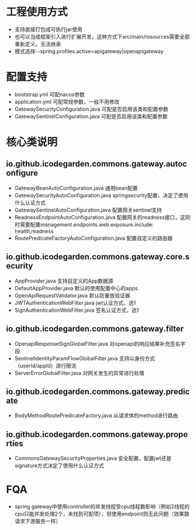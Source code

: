 # 工程使用方式
* 支持直接打包成可执行jar使用
* 也可以当成框架引入进行扩展开发，这种方式下src/main/resources需要全部重新定义，无法继承
* 模式选择--spring.profiles.active=apigateway|openapigateway

# 配置支持
* bootstrap.yml 可配nacos参数
* application.yml 可配常规参数，一般不用修改
* GatewaySecurityConfiguration.java 可配是否启用该类和配置参数
* GatewaySentinelConfiguration.java 可配是否启用该类和配置参数

# 核心类说明
## io.github.icodegarden.commons.gateway.autoconfigure
* GatewayBeanAutoConfiguration.java 通用bean配置
* GatewaySecurityAutoConfiguration.java springsecurity配置，决定了使用什么认证方式
* GatewaySentinelAutoConfiguration.java 配置网关sentinel支持
* ReadnessEndpointAutoConfiguration.java 配置网关的readness接口，这同时需要配置management.endpoints.web.exposure.include: health,readness
* RoutePredicateFactoryAutoConfiguration.java 配置自定义的路由器

## io.github.icodegarden.commons.gateway.core.security
* AppProvider.java 支持自定义的App数据源
* DefaultAppProvider.java 默认的使用配置中心的apps
* OpenApiRequestValidator.java 默认防重放验证器
* JWTAuthenticationWebFilter.java jwt认证方式，选1
* SignAuthenticationWebFilter.java 签名认证方式，选1

## io.github.icodegarden.commons.gateway.filter
* OpenapiResponseSignGlobalFilter.java 对openapi的响应结果补充签名字段
* SentinelIdentityParamFlowGlobalFilter.java 支持以身份方式（userId/appId）进行限流
* ServerErrorGlobalFilter.java 对网关发生的异常进行处理

## io.github.icodegarden.commons.gateway.predicate
* BodyMethodRoutePredicateFactory.java 从请求体的method进行路由

## io.github.icodegarden.commons.gateway.properties
* CommonsGatewaySecurityProperties.java 安全配置，配置jwt还是signature方式决定了使用什么认证方式


# FQA
* spring gateway中使用controller的并发线程受cpu线程数影响（例如2线程的cpu只能并发处理2个，未找到可配项），但使用endpoint则无此问题（效果跟请求下游服务一样）
